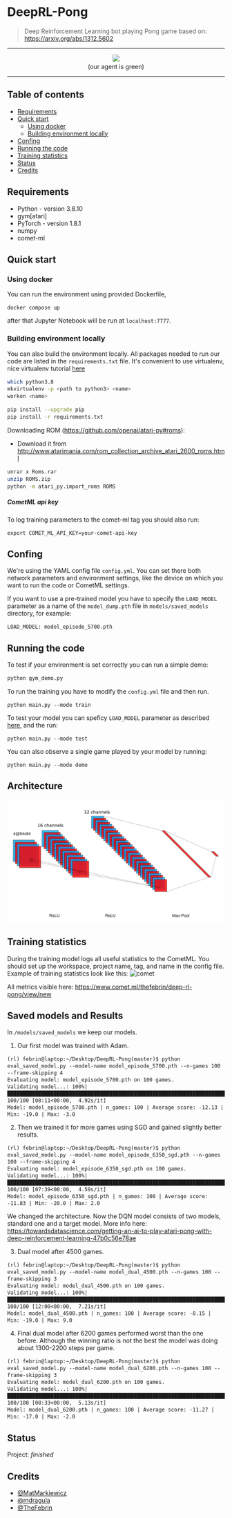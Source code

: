 # DeepRL-Pong
> Deep Reinforcement Learning bot playing Pong game based on: https://arxiv.org/abs/1312.5602

--------------

<div style="text-align:center"><img src="images/rl-agent.gif" /></div>
<div style="text-align:center">(our agent is green)</div>

--------------

## Table of contents
- [Requirements](#requirements)
- [Quick start](#quick-start)
  * [Using docker](#using-docker)
  * [Building environment locally](#building-environment-locally)
- [Confing](#confing)
- [Running the code](#running-the-code)
- [Training statistics](#training-statistics)
- [Status](#status)
- [Credits](#credits)

## Requirements
* Python - version 3.8.10
* gym[atari]
* PyTorch - version 1.8.1
* numpy
* comet-ml

## Quick start

### Using docker

You can run the environment using provided Dockerfile,

```
docker compose up
```

after that Jupyter Notebook will be run at `localhost:7777`.

### Building environment locally
You can also build the environment locally. All packages needed to run our code are listed in the `requirements.txt` file. It's convenient to use virtualenv, nice virtualenv tutorial [here](https://computingforgeeks.com/fix-mkvirtualenv-command-not-found-ubuntu/)
```bash
which python3.8
mkvirtualenv -p <path to python3> <name>
workon <name>
```

```bash
pip install --upgrade pip
pip install -r requirements.txt
```

Downloading ROM (https://github.com/openai/atari-py#roms):
* Download it from http://www.atarimania.com/rom_collection_archive_atari_2600_roms.html

```bash
unrar x Roms.rar
unzip ROMS.zip
python -m atari_py.import_roms ROMS
```

##### CometML api key

To log training parameters to the comet-ml tag you should also run:
```
export COMET_ML_API_KEY=your-comet-api-key
```

## Confing
We're using the YAML config file `config.yml`. You can set there both network parameters and environment settings, like the device on which you want to run the code or CometML settings.

If you want to use a pre-trained model you have to specify the `LOAD_MODEL` parameter as a name of the `model_dump.pth` file in `models/saved_models` directory, for example:
```
LOAD_MODEL: model_episode_5700.pth
```

## Running the code
To test if your environment is set correctly you can run a simple demo:
```bash
python gym_demo.py
```

To run the training you have to modify the `config.yml` file and then run.
```
python main.py --mode train
```

To test your model you can speficy `LOAD_MODEL` parameter as described [here](#confing), and the run:
```
python main.py --mode test
```

You can also observe a single game played by your model by running:
```
python main.py --mode demo
```

## Architecture
![comet](images/network.png)

## Training statistics
During the training model logs all useful statistics to the CometML. You should set up the workspace, project name, tag, and name in the config file. Example of training statistics look like this:
![comet](images/comet.png)

All metrics visible here: https://www.comet.ml/thefebrin/deep-rl-pong/view/new

## Saved models and Results
In `/models/saved_models` we keep our models.

1. Our first model was trained with Adam.
```
(rl) febrin@laptop:~/Desktop/DeepRL-Pong(master)$ python eval_saved_model.py --model-name model_episode_5700.pth --n-games 100 --frame-skipping 4
Evaluating model: model_episode_5700.pth on 100 games.
Validating model...: 100%|████████████████████████████████████████████████████████████████████████| 100/100 [08:11<00:00,  4.92s/it]
Model: model_episode_5700.pth | n_games: 100 | Average score: -12.13 | Min: -19.0 | Max: -3.0
```

2. Then we trained it for more games using SGD and gained slightly better results.
```
(rl) febrin@laptop:~/Desktop/DeepRL-Pong(master)$ python eval_saved_model.py --model-name model_episode_6350_sgd.pth --n-games 100 --frame-skipping 4
Evaluating model: model_episode_6350_sgd.pth on 100 games.
Validating model...: 100%|████████████████████████████████████████████████████████████████████████| 100/100 [07:39<00:00,  4.59s/it]
Model: model_episode_6350_sgd.pth | n_games: 100 | Average score: -11.83 | Min: -20.0 | Max: 2.0
```

We changed the architecture. Now the DQN model consists of two models, standard one and a target model.
More info here: https://towardsdatascience.com/getting-an-ai-to-play-atari-pong-with-deep-reinforcement-learning-47b0c56e78ae

3. Dual model after 4500 games.
```
(rl) febrin@laptop:~/Desktop/DeepRL-Pong(master)$ python eval_saved_model.py --model-name model_dual_4500.pth --n-games 100 --frame-skipping 3
Evaluating model: model_dual_4500.pth on 100 games.
Validating model...: 100%|████████████████████████████████████████████████████████████████████████| 100/100 [12:00<00:00,  7.21s/it]
Model: model_dual_4500.pth | n_games: 100 | Average score: -8.15 | Min: -19.0 | Max: 9.0
```

4. Final dual model after 6200 games performed worst than the one before. Although the winning ratio is not the best the model was doing about 1300-2200 steps per game.
```
(rl) febrin@laptop:~/Desktop/DeepRL-Pong(master)$ python eval_saved_model.py --model-name model_dual_6200.pth --n-games 100 --frame-skipping 3
Evaluating model: model_dual_6200.pth on 100 games.
Validating model...: 100%|████████████████████████████████████████████████████████████████████████| 100/100 [08:33<00:00,  5.13s/it]
Model: model_dual_6200.pth | n_games: 100 | Average score: -11.27 | Min: -17.0 | Max: -2.0
```

## Status
Project: _finished_

## Credits
* [@MatMarkiewicz](https://github.com/MatMarkiewicz)
* [@mdragula](https://github.com/mdragula)
* [@TheFebrin](https://github.com/TheFebrin)
